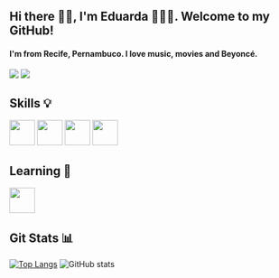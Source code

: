 ## Hi there 👋🏽, I'm Eduarda 👩🏽‍💻. Welcome to my GitHub!

#### I'm from Recife, Pernambuco. I love music, movies and Beyoncé. 

<a href = "mailto:duarda.alvesx@gmail.com"><img src="https://img.shields.io/badge/-Gmail-%23333?style=for-the-badge&logo=gmail&logoColor=white" target="_blank"></a>
<a href="https://www.linkedin.com/in/eduardaalves/" target="_blank"><img src="https://img.shields.io/badge/-LinkedIn-%230077B5?style=for-the-badge&logo=linkedin&logoColor=white" target="_blank"></a> 

## Skills 💡

<img src="https://cdn.jsdelivr.net/gh/devicons/devicon/icons/java/java-plain.svg" height=45 weidth=45 />   <img src="https://cdn.jsdelivr.net/gh/devicons/devicon@latest/icons/mysql/mysql-original.svg" height=45 weidth=45 />   <img src="https://cdn.jsdelivr.net/gh/devicons/devicon/icons/javascript/javascript-plain.svg" height=45 weidth=45 />  <img src="https://cdn.jsdelivr.net/gh/devicons/devicon@latest/icons/python/python-original.svg" height=45 weidth=45 />

## Learning 🌱

<img src="https://cdn.jsdelivr.net/gh/devicons/devicon@latest/icons/spring/spring-original.svg" height=45 weidth=45 />
          

## Git Stats 📊

[![Top Langs](https://github-readme-stats.vercel.app/api/top-langs/?username=eduardaalvess&layout=donut&langs_count=4&theme=transparent)](https://github.com/eduardaalvess/github-readme-stats)
![GitHub stats](https://github-readme-stats.vercel.app/api?username=eduardaalvess&show_icons=true&theme=transparent) 
